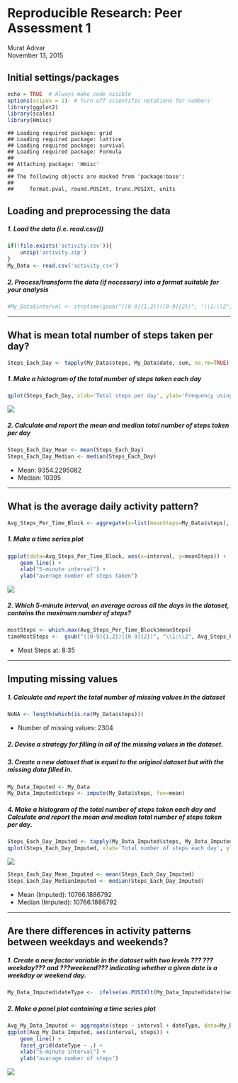 # Reproducible Research: Peer Assessment 1
Murat Adivar  
November 13, 2015  

## Initial settings/packages

```r
echo = TRUE  # Always make code visible
options(scipen = 1)  # Turn off scientific notations for numbers
library(ggplot2)
library(scales)
library(Hmisc)
```

```
## Loading required package: grid
## Loading required package: lattice
## Loading required package: survival
## Loading required package: Formula
## 
## Attaching package: 'Hmisc'
## 
## The following objects are masked from 'package:base':
## 
##     format.pval, round.POSIXt, trunc.POSIXt, units
```

## Loading and preprocessing the data
##### 1. Load the data (i.e. read.csv())

```r
if(!file.exists('activity.csv')){
    unzip('activity.zip')
}
My_Data <- read.csv('activity.csv')
```
##### 2. Process/transform the data (if necessary) into a format suitable for your analysis

```r
#My_Data$interval <- strptime(gsub("([0-9]{1,2})([0-9]{2})", "\\1:\\2", My_Data$interval), format='%H:%M')
```

-----

## What is mean total number of steps taken per day?

```r
Steps_Each_Day <- tapply(My_Data$steps, My_Data$date, sum, na.rm=TRUE)
```

##### 1. Make a histogram of the total number of steps taken each day

```r
qplot(Steps_Each_Day, xlab='Total steps per day', ylab='Frequency using binwith 500', binwidth=500)
```

![](PA1_template_files/figure-html/unnamed-chunk-5-1.png) 

##### 2. Calculate and report the mean and median total number of steps taken per day

```r
Steps_Each_Day_Mean <- mean(Steps_Each_Day)
Steps_Each_Day_Median <- median(Steps_Each_Day)
```
* Mean: 9354.2295082
* Median:  10395

-----

## What is the average daily activity pattern?

```r
Avg_Steps_Per_Time_Block <- aggregate(x=list(meanSteps=My_Data$steps), by=list(interval=My_Data$interval), FUN=mean, na.rm=TRUE)
```

##### 1. Make a time series plot

```r
ggplot(data=Avg_Steps_Per_Time_Block, aes(x=interval, y=meanSteps)) +
    geom_line() +
    xlab("5-minute interval") +
    ylab("average number of steps taken") 
```

![](PA1_template_files/figure-html/unnamed-chunk-8-1.png) 

##### 2. Which 5-minute interval, on average across all the days in the dataset, contains the maximum number of steps?

```r
mostSteps <- which.max(Avg_Steps_Per_Time_Block$meanSteps)
timeMostSteps <-  gsub("([0-9]{1,2})([0-9]{2})", "\\1:\\2", Avg_Steps_Per_Time_Block[mostSteps,'interval'])
```

* Most Steps at: 8:35

----

## Imputing missing values
##### 1. Calculate and report the total number of missing values in the dataset 

```r
NoNA <- length(which(is.na(My_Data$steps)))
```

* Number of missing values: 2304

##### 2. Devise a strategy for filling in all of the missing values in the dataset.
##### 3. Create a new dataset that is equal to the original dataset but with the missing data filled in.

```r
My_Data_Imputed <- My_Data
My_Data_Imputed$steps <- impute(My_Data$steps, fun=mean)
```


##### 4. Make a histogram of the total number of steps taken each day and Calculate and report the mean and median total number of steps taken per day. 

```r
Steps_Each_Day_Imputed <- tapply(My_Data_Imputed$steps, My_Data_Imputed$date, sum)
qplot(Steps_Each_Day_Imputed, xlab='Total number of steps each day', ylab='Frequency using binwith 500', binwidth=500)
```

![](PA1_template_files/figure-html/unnamed-chunk-12-1.png) 



```r
Steps_Each_Day_Mean_Imputed <- mean(Steps_Each_Day_Imputed)
Steps_Each_Day_MedianImputed <- median(Steps_Each_Day_Imputed)
```
* Mean (Imputed): 10766.1886792
* Median (Imputed):  10766.1886792


----

## Are there differences in activity patterns between weekdays and weekends?
##### 1. Create a new factor variable in the dataset with two levels ??? ???weekday??? and ???weekend??? indicating whether a given date is a weekday or weekend day.


```r
My_Data_Imputed$dateType <-  ifelse(as.POSIXlt(My_Data_Imputed$date)$wday %in% c(0,6), 'weekend', 'weekday')
```

##### 2. Make a panel plot containing a time series plot


```r
Avg_My_Data_Imputed <- aggregate(steps ~ interval + dateType, data=My_Data_Imputed, mean)
ggplot(Avg_My_Data_Imputed, aes(interval, steps)) + 
    geom_line() + 
    facet_grid(dateType ~ .) +
    xlab("5-minute interval") + 
    ylab("avarage number of steps")
```

![](PA1_template_files/figure-html/unnamed-chunk-15-1.png) 

